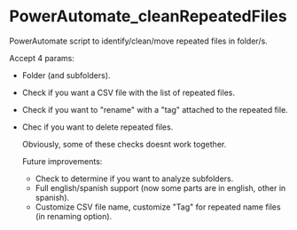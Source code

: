 # PowerAutomate_cleanRepeatedFiles
PowerAutomate script to identify/clean/move repeated files in folder/s.


Accept 4 params:
- Folder (and subfolders).
- Check if you want a CSV file with the list of repeated files.
- Check if you want to "rename" with a "tag" attached to the repeated file.
- Chec if you want to delete repeated files.

  Obviously, some of these checks doesnt work together.


  Future improvements:
  - Check to determine if you want to analyze subfolders.
  - Full english/spanish support (now some parts are in english, other in spanish).
  -  Customize CSV file name, customize "Tag" for repeated name files (in renaming option).
  
  
